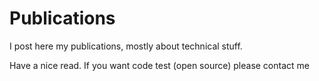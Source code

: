 # Publications
I post here my publications, mostly about technical stuff.

Have a nice read.
If you want code test (open source) please contact me
